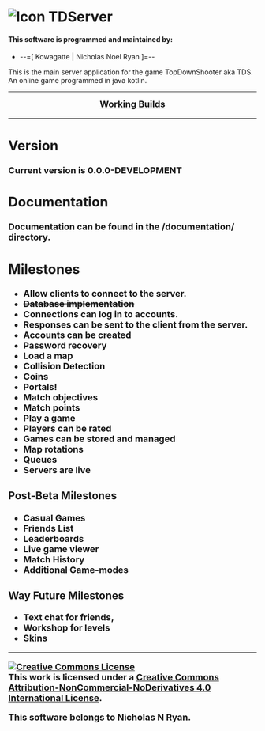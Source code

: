 # ![Icon](https://imgur.com/GpaOt95.png) TDServer
#### This software is programmed and maintained by:
+ --=[ Kowagatte | Nicholas Noel Ryan ]=--

This is the main server application for the game TopDownShooter aka TDS.
An online game programmed in ~~java~~ kotlin.

---
<p align=center><b><font size="+1"><a href="https://github.com/Kowagatte/TDS-Server/releases">Working Builds</a></p>

---

## Version
Current version is 0.0.0-DEVELOPMENT

## __Documentation__
Documentation can be found in the /documentation/ directory.

## Milestones
* Allow clients to connect to the server.
* ~~Database implementation~~
* Connections can log in to accounts.
* Responses can be sent to the client from the server.
* Accounts can be created
* Password recovery
* Load a map
* Collision Detection
* Coins
* Portals!
* Match objectives
* Match points
* Play a game
* Players can be rated
* Games can be stored and managed
* Map rotations
* Queues
* Servers are live


### Post-Beta Milestones
* Casual Games
* Friends List
* Leaderboards
* Live game viewer
* Match History
* Additional Game-modes

### Way Future Milestones
* Text chat for friends,
* Workshop for levels
* Skins

***

<a rel="license" href="http://creativecommons.org/licenses/by-nc-nd/4.0/"><img alt="Creative Commons License" style="border-width:0" src="https://i.creativecommons.org/l/by-nc-nd/4.0/88x31.png" /></a><br />This work is licensed under a <a rel="license" href="http://creativecommons.org/licenses/by-nc-nd/4.0/">Creative Commons Attribution-NonCommercial-NoDerivatives 4.0 International License</a>.

This software belongs to Nicholas N Ryan.
